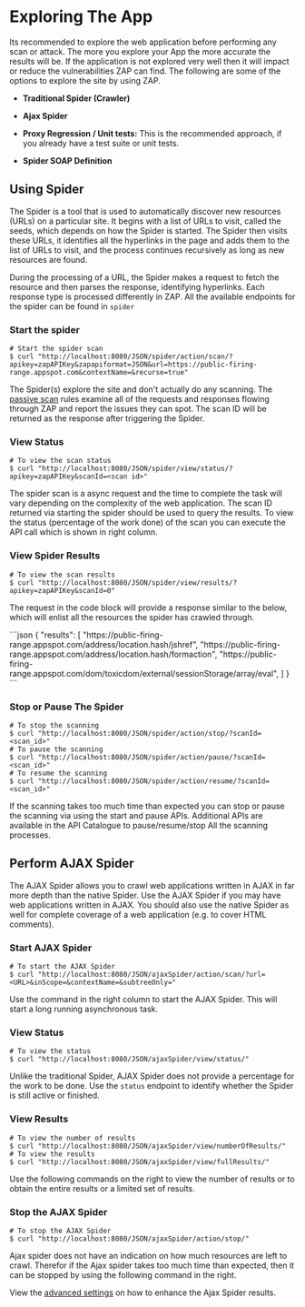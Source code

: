 <a name="examples"></a>Exploring The App
=========================================

Its recommended to explore the web application before performing any scan or attack. The more you explore your App the more 
accurate the results will be. If the application is not explored very well then it will impact or reduce the vulnerabilities ZAP can find.
The following are some of the options to explore the site by using ZAP.

* **Traditional Spider (Crawler)**

* **Ajax Spider** 

* **Proxy Regression / Unit tests:** This is the recommended approach, if you already have a test suite or unit tests.

* **Spider SOAP Definition**

Using Spider
-------------------

The Spider is a tool that is used to automatically discover new resources (URLs) on a particular site. It begins with a 
list of URLs to visit, called the seeds, which depends on how the Spider is started. The Spider then visits these URLs, 
it identifies all the hyperlinks in the page and adds them to the list of URLs to visit, and the process continues 
recursively as long as new resources are found.

During the processing of a URL, the Spider makes a request to fetch the resource and then parses the response, identifying hyperlinks. 
Each response type is processed differently in ZAP. All the available endpoints for the spider can be found in `spider`

### Start the spider

``` shell
# Start the spider scan 
$ curl "http://localhost:8080/JSON/spider/action/scan/?apikey=zapAPIKey&zapapiformat=JSON&url=https://public-firing-range.appspot.com&contextName=&recurse=true"
```

The Spider(s) explore the site and don't actually do any scanning. The [passive scan](#passive_scan) rules examine all of 
the requests and responses flowing through ZAP and report the issues they can spot. The scan ID will be returned as the response 
after triggering the Spider.


### View Status

``` shell
# To view the scan status
$ curl "http://localhost:8080/JSON/spider/view/status/?apikey=zapAPIKey&scanId=<scan id>"
```

The spider scan is a async request and the time to complete the task will vary depending on the complexity of the web application. 
The scan ID returned via starting the spider should be used to query the results. 
To view the status (percentage of the work done) of the scan you can execute the API call which is shown in right column. 



### View Spider Results

```shell
# To view the scan results
$ curl "http://localhost:8080/JSON/spider/view/results/?apikey=zapAPIKey&scanId=0"
```

The request in the code block will provide a response similar to the below, which will enlist all the resources the spider 
has crawled through.

<div class="center-column"></div>
```json
{
  "results": [
    "https://public-firing-range.appspot.com/address/location.hash/jshref",
    "https://public-firing-range.appspot.com/address/location.hash/formaction",
    "https://public-firing-range.appspot.com/dom/toxicdom/external/sessionStorage/array/eval",
  ]
}
```

<br>


### Stop or Pause The Spider

```shell
# To stop the scanning
$ curl "http://localhost:8080/JSON/spider/action/stop/?scanId=<scan_id>"
# To pause the scanning
$ curl "http://localhost:8080/JSON/spider/action/pause/?scanId=<scan_id>"
# To resume the scanning
$ curl "http://localhost:8080/JSON/spider/action/resume/?scanId=<scan_id>"
```

If the scanning takes too much time than expected you can stop or pause the scanning via using the start and pause APIs. 
Additional APIs are available in the API Catalogue to pause/resume/stop All the scanning processes.

Perform AJAX Spider
-------------------

 The AJAX Spider allows you to crawl web applications written in AJAX in far more depth than the native Spider. 
 Use the AJAX Spider if you may have web applications written in AJAX. You should also use the native Spider as well for 
 complete coverage of a web application (e.g. to cover HTML comments).

### Start AJAX Spider

```shell
# To start the AJAX Spider
$ curl "http://localhost:8080/JSON/ajaxSpider/action/scan/?url=<URL>&inScope=&contextName=&subtreeOnly="
```

Use the command in the right column to start the AJAX Spider. This will start a long running asynchronous task.

### View Status

```shell
# To view the status
$ curl "http://localhost:8080/JSON/ajaxSpider/view/status/"
```

Unlike the traditional Spider, AJAX Spider does not provide a percentage for the work to be done. Use the `status` endpoint to 
identify whether the Spider is still active or finished.


### View Results

```shell
# To view the number of results
$ curl "http://localhost:8080/JSON/ajaxSpider/view/numberOfResults/"
# To view the results
$ curl "http://localhost:8080/JSON/ajaxSpider/view/fullResults/"
```

Use the following commands on the right to view the number of results or to obtain the entire results or a limited set of
results.

### Stop the AJAX Spider

```shell
# To stop the AJAX Spider
$ curl "http://localhost:8080/JSON/ajaxSpider/action/stop/"
```

Ajax spider does not have an indication on how much resources are left to crawl. Therefor if the Ajax spider takes too much time
than expected, then it can be stopped by using the following command in the right.

View the [advanced settings](#ajax_advanced) on how to enhance the Ajax Spider results.
